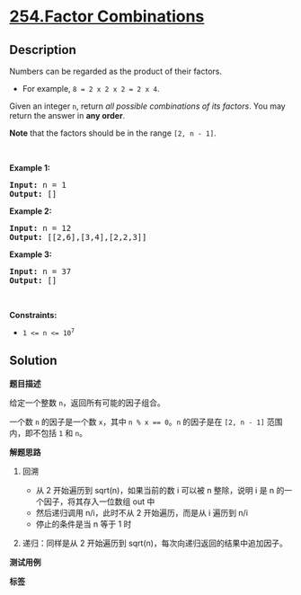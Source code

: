 # [254.Factor Combinations](https://leetcode.com/problems/factor-combinations/description/)

## Description

<p>Numbers can be regarded as the product of their factors.</p>

<ul>
  <li>For example, <code>8 = 2 x 2 x 2 = 2 x 4</code>.</li>
</ul>

<p>Given an integer <code>n</code>, return <em>all possible combinations of its factors</em>. You may return the answer in <strong>any order</strong>.</p>

<p><strong>Note</strong> that the factors should be in the range <code>[2, n - 1]</code>.</p>

<p>&nbsp;</p>
<p><strong class="example">Example 1:</strong></p>

<pre>
<strong>Input:</strong> n = 1
<strong>Output:</strong> []
</pre>

<p><strong class="example">Example 2:</strong></p>

<pre>
<strong>Input:</strong> n = 12
<strong>Output:</strong> [[2,6],[3,4],[2,2,3]]
</pre>

<p><strong class="example">Example 3:</strong></p>

<pre>
<strong>Input:</strong> n = 37
<strong>Output:</strong> []
</pre>

<p>&nbsp;</p>
<p><strong>Constraints:</strong></p>

<ul>
  <li><code>1 &lt;= n &lt;= 10<sup>7</sup></code></li>
</ul>

## Solution

**题目描述**

给定一个整数 `n`，返回所有可能的因子组合。

一个数 `n` 的因子是一个数 `x`，其中 `n % x == 0`。`n` 的因子是在 `[2, n - 1]` 范围内，即不包括 `1` 和 `n`。

**解题思路**

1. 回溯
   - 从 2 开始遍历到 sqrt(n)，如果当前的数 i 可以被 n 整除，说明 i 是 n 的一个因子，将其存入一位数组 out 中
   - 然后递归调用 n/i，此时不从 2 开始遍历，而是从 i 遍历到 n/i
   - 停止的条件是当 n 等于 1 时


2. 递归：同样是从 2 开始遍历到 sqrt(n)，每次向递归返回的结果中追加因子。

**测试用例**

**标签**
